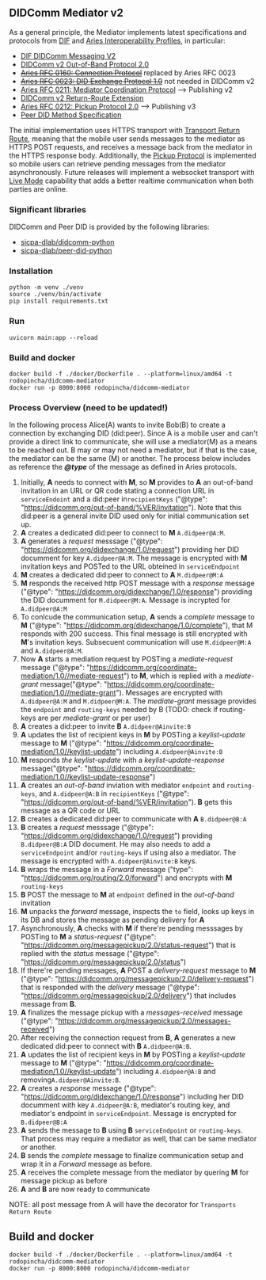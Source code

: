 ## DIDComm Mediator v2

As a general principle, the Mediator implements latest specifications and protocols from [DIF](https://identity.foundation) and [Aries Interoperability Profiles](https://github.com/hyperledger/aries-rfcs/blob/main/concepts/0302-aries-interop-profile/README.md), in particular:
* [DIF DIDComm Messaging V2](https://identity.foundation/didcomm-messaging/spec/)
* [DIDComm v2 Out-of-Band Protocol 2.0](https://identity.foundation/didcomm-messaging/spec/#out-of-band-messages)
* ~~[Aries RFC 0160: Connection Protocol](https://github.com/hyperledger/aries-rfcs/blob/main/features/0160-connection-protocol/README.md)~~  replaced by Aries RFC 0023
* ~~[Aries RFC 0023: DID Exchange Protocol 1.0](https://github.com/hyperledger/aries-rfcs/tree/b3a3942ef052039e73cd23d847f42947f8287da2/features/0023-did-exchange)~~ not needed in DIDComm v2
* [Aries RFC 0211: Mediator Coordination Protocol](https://github.com/hyperledger/aries-rfcs/tree/b3a3942ef052039e73cd23d847f42947f8287da2/features/0211-route-coordination) --> Publishing v2
* [DIDComm v2 Return-Route Extension](https://github.com/decentralized-identity/didcomm-messaging/blob/main/extensions/return_route/main.md)
* [Aries RFC 0212: Pickup Protocol 2.0](https://github.com/hyperledger/aries-rfcs/blob/cab12f80217ab3aab6243e69051c3442a62a0b45/features/0685-pickup-v2/README.md) --> Publishing v3
* [Peer DID Method Specification](https://identity.foundation/peer-did-method-spec/)

The initial implementation uses HTTPS transport with [Transport Return Route](https://github.com/hyperledger/aries-rfcs/blob/main/features/0092-transport-return-route/README.md), meaning that the mobile user sends messages to the mediator as HTTPS POST requests, and receives a message back from the mediator in the HTTPS response body.
Additionally, the [Pickup Protocol](https://github.com/hyperledger/aries-rfcs/blob/cab12f80217ab3aab6243e69051c3442a62a0b45/features/0685-pickup-v2/README.md) is implemented so mobile users can retrieve pending messages from the mediator asynchronously.
Future releases will implement a websocket transport with [Live Mode](https://github.com/hyperledger/aries-rfcs/blob/cab12f80217ab3aab6243e69051c3442a62a0b45/features/0685-pickup-v2/README.md#live-mode) capability that adds a better realtime communication when both parties are online.

### Significant libraries
DIDComm and Peer DID is provided by the following libraries:
* [sicpa-dlab/didcomm-python](https://github.com/sicpa-dlab/didcomm-python)
* [sicpa-dlab/peer-did-python](https://github.com/sicpa-dlab/peer-did-python)


### Installation
```
python -m venv ./venv 
source ./venv/bin/activate
pip install requirements.txt
```

### Run
`uvicorn main:app --reload`

### Build and docker
```
docker build -f ./docker/Dockerfile . --platform=linux/amd64 -t rodopincha/didcomm-mediator
docker run -p 8000:8000 rodopincha/didcomm-mediator
```

### Process Overview (need to be updated!)
In the following process Alice(A) wants to invite Bob(B) to create a connection by exchanging DID (did:peer). Since A is a mobile user and can't provide a direct link to communicate, she will use a mediator(M) as a means to be reached out. B may or may not  need a mediator, but if that is the case, the mediator can be the same (M) or another.
The process below includes as reference the **_@type_** of the message as defined in Aries protocols.
1. Initially, **A** needs to connect with **M**, so **M** provides to **A** an out-of-band invitation in an URL or QR code stating a connection URL in `serviceEndoint` and a did:peer in`recipientKeys` ("@type": "https://didcomm.org/out-of-band/%VER/invitation"). Note that this did:peer is a general invite DID used only for initial communication set up.
2. **A** creates a dedicated did:peer to connect to **M** `A.didpeer@A:M`.
3. **A** generates a _request_ messsage ("@type": "https://didcomm.org/didexchange/1.0/request") providing her DID documment for key `A.didpeer@A:M`. The message is encrypted with **M** invitation keys and POSTed to the URL obteined in `serviceEndpoint`
4. **M** creates a dedicated did:peer to connect to **A** `M.didpeer@M:A`
5. **M** responds the received http POST message with a _response_ message ("@type": "https://didcomm.org/didexchange/1.0/response") providing the DID documment  for `M.didpeer@M:A`. Message is incrypted for `A.didpeer@A:M`
6. To conlcude the communication setup, **A** sends a _complete_ message to **M**  ("@type": "https://didcomm.org/didexchange/1.0/complete"), that M responds with 200 success. This final message is still encrypted with **M**'s invitation keys. Subsecuent communication will use `M.didpeer@M:A` and `A.didpeer@A:M`.
7. Now **A** starts a mediation request  by POSTing a _mediate-request_ message ("@type": "https://didcomm.org/coordinate-mediation/1.0//mediate-request")  to **M**, which is replied with a _mediate-grant_ message("@type": "https://didcomm.org/coordinate-mediation/1.0//mediate-grant"). Messages are encrypted with `A.didpeer@A:M` and `M.didpeer@M:A`. The _mediate-grant_ message provides the `endpoint` and `routing-keys` needed by B (TODO: check if routing-keys are per _mediate-grant_ or per user)
8. **A** creates a did:peer to invite **B** `A.didpeer@Ainvite:B`
9. **A** updates the list of recipient keys in **M** by POSTing  a _keylist-update_ message to **M** ("@type": "https://didcomm.org/coordinate-mediation/1.0//keylist-update") including `A.didpeer@Ainvite:B`
10. **M** responds _the keylist-update_ with a _keylist-update-response_ message("@type": "https://didcomm.org/coordinate-mediation/1.0//keylist-update-response") 
11. **A** creates an _out-of-band_ inviation with mediator `endpoint` and `routing-keys`, and `A.didpeer@A:B` in `recipientKeys` ("@type": "https://didcomm.org/out-of-band/%VER/invitation"). **B** gets this message as a QR code or URL 
12. **B** creates a dedicated did:peer to communicate with **A** `B.didpeer@B:A`
13. **B** creates a _request_ messsage ("@type": "https://didcomm.org/didexchange/1.0/request") providing `B.didpeer@B:A` DID document. He may also needs to add a `serviceEndpoint` and/or `routing-keys` if using also a mediator. The message is encrypted with `A.didpeer@Ainvite:B` keys.
14. **B** wraps the message in a _Forward_ message ("type": "https://didcomm.org/routing/2.0/forward") and encrypts with **M** `routing-keys`
15. **B** POST the message to **M** at `endpoint` defined in the _out-of-band_ invitation
16. **M** unpacks the _forward_ message, inspects the `to` field, looks up keys in its DB and stores the message as pending delivery for **A**
17. Asynchronously, **A** checks with **M** if there're pending messsages by POSTing to **M** a _status-request_ ("@type": "https://didcomm.org/messagepickup/2.0/status-request") that is replied with the _status_ message ("@type": "https://didcomm.org/messagepickup/2.0/status")
18. If there're pending messages, **A** POST a _delivery-request_ message to **M** ("@type": "https://didcomm.org/messagepickup/2.0/delivery-request") that is responded with the _delivery_ message ("@type": "https://didcomm.org/messagepickup/2.0/delivery") that includes message from **B**.
19. **A** finalizes the message pickup with a _messages-received_ message ("@type": "https://didcomm.org/messagepickup/2.0/messages-received")
20. After receiving the connection request from **B**, **A** generates a new dedicated did:peer to connect with **B** `A.didpeer@A:B`.
21. **A** updates the list of recipient keys in **M** by POSTing  a _keylist-update_ message to **M** ("@type": "https://didcomm.org/coordinate-mediation/1.0//keylist-update") including `A.didpeer@A:B` and removing`A.didpeer@Ainvite:B`.
22. **A** creates a _response_ message ("@type": "https://didcomm.org/didexchange/1.0/response") including her DID documment with  key `A.didpeer@A:B`, mediator's routing key, and mediator's endpoint in `serviceEndpoint`. Message is encrypted for `B.didpeer@B:A`
23. **A** sends the message to **B** using **B** `serviceEndpoint` or `routing-keys`. That process may require a mediator as well, that can be same mediator or another.
24. **B** sends the _complete_ message to finalize communication setup and wrap it in a _Forward_ message as before.
25. **A** receives the complete message from the mediator by quering **M** for message pickup as before
26. **A** and **B** are now ready to communicate

NOTE: all post message from A will have the decorator for `Transports Return Route`

## Build and docker
```
docker build -f ./docker/Dockerfile . --platform=linux/amd64 -t rodopincha/didcomm-mediator
docker run -p 8000:8000 rodopincha/didcomm-mediator
```

